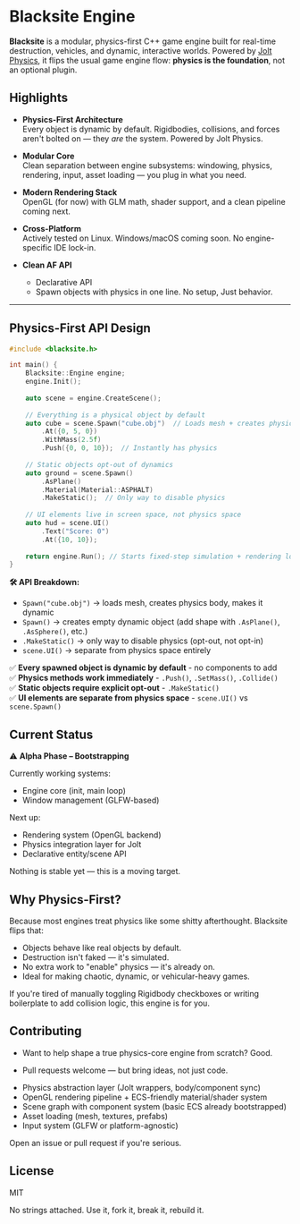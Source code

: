 # Blacksite Engine

**Blacksite** is a modular, physics-first C++ game engine built for real-time destruction, vehicles, and dynamic, interactive worlds. Powered by [Jolt Physics](https://github.com/jrouwe/JoltPhysics), it flips the usual game engine flow: **physics is the foundation**, not an optional plugin.

## Highlights

- **Physics-First Architecture**  
  Every object is dynamic by default. Rigidbodies, collisions, and forces aren't bolted on — they *are* the system. Powered by Jolt Physics.

- **Modular Core**  
  Clean separation between engine subsystems: windowing, physics, rendering, input, asset loading — you plug in what you need.

- **Modern Rendering Stack**  
  OpenGL (for now) with GLM math, shader support, and a clean pipeline coming next.

- **Cross-Platform**  
  Actively tested on Linux. Windows/macOS coming soon. No engine-specific IDE lock-in.

- **Clean AF API**  
  + Declarative API
  + Spawn objects with physics in one line. No setup, Just behavior.

---

## Physics-First API Design

```cpp
#include <blacksite.h>

int main() {
    Blacksite::Engine engine;
    engine.Init();
    
    auto scene = engine.CreateScene();
    
    // Everything is a physical object by default
    auto cube = scene.Spawn("cube.obj")  // Loads mesh + creates physics body
        .At({0, 5, 0})
        .WithMass(2.5f)
        .Push({0, 0, 10});  // Instantly has physics
    
    // Static objects opt-out of dynamics
    auto ground = scene.Spawn()
        .AsPlane()
        .Material(Material::ASPHALT)
        .MakeStatic();  // Only way to disable physics
    
    // UI elements live in screen space, not physics space
    auto hud = scene.UI()
        .Text("Score: 0")
        .At({10, 10});
    
    return engine.Run(); // Starts fixed-step simulation + rendering loop
}
```

**🛠️ API Breakdown:**
- `Spawn("cube.obj")` → loads mesh, creates physics body, makes it dynamic
- `Spawn()` → creates empty dynamic object (add shape with `.AsPlane()`, `.AsSphere()`, etc.)
- `.MakeStatic()` → only way to disable physics (opt-out, not opt-in)
- `scene.UI()` → separate from physics space entirely

✅ **Every spawned object is dynamic by default** - no components to add  
✅ **Physics methods work immediately** - `.Push()`, `.SetMass()`, `.Collide()`  
✅ **Static objects require explicit opt-out** - `.MakeStatic()`  
✅ **UI elements are separate from physics space** - `scene.UI()` vs `scene.Spawn()`

## Current Status

⚠️ **Alpha Phase – Bootstrapping**

Currently working systems:
- Engine core (init, main loop)
- Window management (GLFW-based)

Next up:
- Rendering system (OpenGL backend)
- Physics integration layer for Jolt
- Declarative entity/scene API

Nothing is stable yet — this is a moving target.


## Why Physics-First?

Because most engines treat physics like some shitty afterthought. Blacksite flips that:

- Objects behave like real objects by default.
- Destruction isn't faked — it's simulated.
- No extra work to "enable" physics — it's already on.
- Ideal for making chaotic, dynamic, or vehicular-heavy games.

If you're tired of manually toggling Rigidbody checkboxes or writing boilerplate to add collision logic, this engine is for you.

## Contributing

+ Want to help shape a true physics-core engine from scratch? Good.

+ Pull requests welcome — but bring ideas, not just code.

- Physics abstraction layer (Jolt wrappers, body/component sync)
- OpenGL rendering pipeline + ECS-friendly material/shader system
- Scene graph with component system (basic ECS already bootstrapped)
- Asset loading (mesh, textures, prefabs)
- Input system (GLFW or platform-agnostic)

Open an issue or pull request if you're serious.

## License

MIT

No strings attached. Use it, fork it, break it, rebuild it.